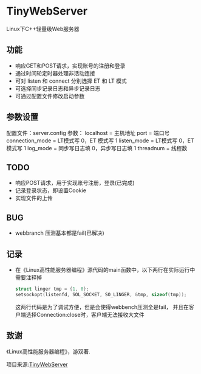 TinyWebServer
===============

Linux下C++轻量级Web服务器

功能
---------------
* 响应GET和POST请求，实现账号的注册和登录
* 通过时间轮定时器处理非活动连接
* 可对 listen 和 connect 分别选择 ET 和 LT 模式
* 可选择同步记录日志和异步记录日志
* 可通过配置文件修改启动参数

参数设置
---------------
配置文件：server.config
参数：
localhost = 主机地址
port = 端口号
connection_mode = LT模式写 0，ET 模式写 1
listen_mode = LT模式写 0，ET 模式写 1
log_mode = 同步写日志填 0，异步写日志填 1
threadnum = 线程数

TODO
---------------
* 响应POST请求，用于实现账号注册，登录(已完成)
* 记录登录状态，即设置Cookie
* 实现文件的上传
  

BUG
---------------
* webbranch 压测基本都是fail(已解决)

记录
---------------
* 在《Linux高性能服务器编程》源代码的main函数中，以下两行在实际运行中需要注释掉
  ```cpp
  struct linger tmp = {1, 0};
  setsockopt(listenfd, SOL_SOCKET, SO_LINGER, &tmp, sizeof(tmp));
  ```
  这两行代码是为了调试方便，但是会使得webbench压测全是fail，
  并且在客户端选择Connection:close时，客户端无法接收大文件



致谢
---------------
《Linux高性能服务器编程》，游双著.

项目来源:[TinyWebServer](https://github.com/qinguoyi/TinyWebServer/)

